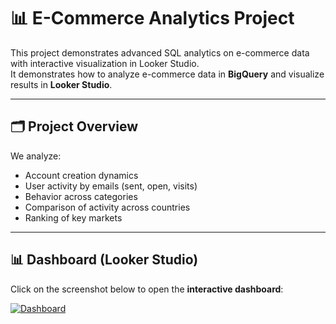 # 📊 E-Commerce Analytics Project

This project demonstrates advanced SQL analytics on e-commerce data with interactive visualization in Looker Studio.  
It demonstrates how to analyze e-commerce data in **BigQuery** and visualize results in **Looker Studio**.  

---

## 🗂 Project Overview
We analyze:
- Account creation dynamics
- User activity by emails (sent, open, visits)
- Behavior across categories
- Comparison of activity across countries
- Ranking of key markets  

---

## 📊 Dashboard (Looker Studio)

Click on the screenshot below to open the **interactive dashboard**:  

[![Dashboard](visualizations/dashboard.png)](https://lookerstudio.google.com/u/0/reporting/83ae1acb-75e6-439b-8200-adaa180e50b6/page/tEnnC "Click to open interactive dashboard")

